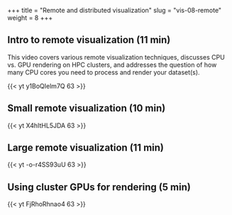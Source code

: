 +++
title = "Remote and distributed visualization"
slug = "vis-08-remote"
weight = 8
+++

## Intro to remote visualization (11 min)

This video covers various remote visualization techniques, discusses CPU vs. GPU rendering on HPC
clusters, and addresses the question of how many CPU cores you need to process and render your
dataset(s).

<!-- 08a-basics.mp4 -->
{{< yt y1BoQIelm7Q 63 >}}

## Small remote visualization (10 min)

<!-- 08b-deep-impact.mp4 -->
{{< yt X4hItHL5JDA 63 >}}

## Large remote visualization (11 min)

<!-- 08c-airfoil.mp4 -->
{{< yt -o-r4SS93uU 63 >}}

## Using cluster GPUs for rendering (5 min)

<!-- 08d-gpu.mp4 -->
{{< yt FjRhoRhnao4 63 >}}

